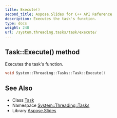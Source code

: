 ```yaml
---
title: Execute()
second_title: Aspose.Slides for C++ API Reference
description: Executes the task's function.
type: docs
weight: 248
url: /system.threading.tasks/task/execute/
---
```

## Task::Execute() method


Executes the task's function.

```cpp
void System::Threading::Tasks::Task::Execute()
```

## See Also

* Class [Task](../)
* Namespace [System::Threading::Tasks](../../)
* Library [Aspose.Slides](../../../)